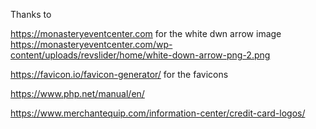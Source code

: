 Thanks to

https://monasteryeventcenter.com for the white dwn arrow image
https://monasteryeventcenter.com/wp-content/uploads/revslider/home/white-down-arrow-png-2.png

https://favicon.io/favicon-generator/ for the favicons

https://www.php.net/manual/en/

https://www.merchantequip.com/information-center/credit-card-logos/
